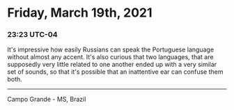 # Friday, March 19th, 2021

### 23:23 UTC-04

It's impressive how easily Russians can speak the Portuguese language without almost
any accent. It's also curious that two languages, that are supposedly very little
related to one another ended up with a very similar set of sounds, so that it's
possible that an inattentive ear can confuse them both.

---

Campo Grande - MS, Brazil

